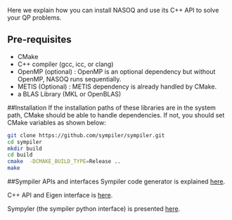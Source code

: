 
 Here we explain how you can install NASOQ and use its C++ API to solve your QP problems.

## Pre-requisites
* CMake
* C++ compiler (gcc, icc, or clang)
* OpenMP (optional) : OpenMP is an optional dependency but without OpenMP, NASOQ runs sequentially.
* METIS (Optional) : METIS dependency is already handled by CMake. 
* a BLAS Library (MKL or OpenBLAS)


##Installation
If the installation paths of these libraries are in the system path, CMake should be able to handle dependencies. If not, you should set CMake variables as shown below:
```bash
git clone https://github.com/sympiler/sympiler.git
cd sympiler
mkdir build
cd build
cmake  -DCMAKE_BUILD_TYPE=Release ..
make
```


##Sympiler APIs and interfaces
Sympiler code generator is explained [here](sympiler-codegen.md).

C++ API and Eigen interface is [here](sympiler-lib.md).

Sympyler (the sympiler python interface) is presented [here](sympyler.md).

